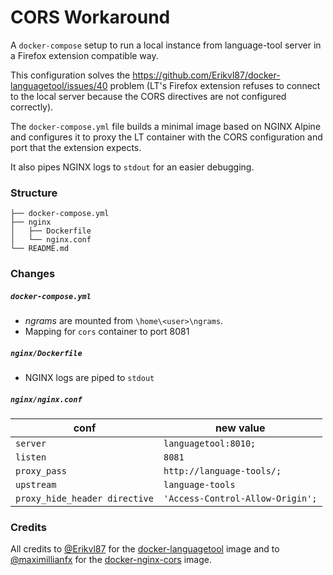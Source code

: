 # CORS Workaround

A `docker-compose` setup to run a local instance from language-tool server in a Firefox extension compatible way.

This configuration solves the https://github.com/Erikvl87/docker-languagetool/issues/40 problem (LT's Firefox extension refuses to connect to the local server because the CORS directives are not configured correctly).

The `docker-compose.yml` file builds a minimal image based on NGINX Alpine and configures it to proxy the LT container with the CORS configuration and port that the extension expects.

It also pipes NGINX logs to `stdout` for an easier debugging.



### Structure
```
├── docker-compose.yml
├── nginx
│   ├── Dockerfile
│   └── nginx.conf
└── README.md
```

### Changes
##### `docker-compose.yml`
- *ngrams* are mounted from `\home\<user>\ngrams`.
- Mapping for `cors` container to port 8081

##### `nginx/Dockerfile`
- NGINX logs are piped to `stdout`

##### `nginx/nginx.conf`

| conf                          | new value                        |
| ----------------------------- | -------------------------------- |
| `server`                      | `languagetool:8010;`             |
| `listen`                      | `8081`                           |
| `proxy_pass`                  | `http://language-tools/;`        |
| `upstream`                    | `language-tools`                 |
| `proxy_hide_header directive` | `'Access-Control-Allow-Origin';` |

### Credits
All credits to [@Erikvl87](https://github.com/Erikvl87) for the [docker-languagetool](https://github.com/Erikvl87/docker-languagetool) image and to [@maximillianfx](https://github.com/maximillianfx) for the [docker-nginx-cors](https://github.com/maximillianfx/docker-nginx-cors) image.
